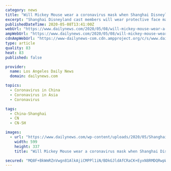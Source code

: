 ```yaml
---
category: news
title: "Will Mickey Mouse wear a coronavirus mask when Shanghai Disneyland reopens?"
excerpt: "Shanghai Disneyland cast members will wear protective face masks with the exception of face characters like Cinderella that will be positioned at a distance from crowds, according to Disney"
publishedDateTime: 2020-05-08T13:41:00Z
webUrl: "https://www.dailynews.com/2020/05/08/will-mickey-mouse-wear-a-coronavirus-mask-when-shanghai-disneyland-reopens/"
ampWebUrl: "https://www.dailynews.com/2020/05/08/will-mickey-mouse-wear-a-coronavirus-mask-when-shanghai-disneyland-reopens/amp/"
cdnAmpWebUrl: "https://www-dailynews-com.cdn.ampproject.org/c/s/www.dailynews.com/2020/05/08/will-mickey-mouse-wear-a-coronavirus-mask-when-shanghai-disneyland-reopens/amp/"
type: article
quality: 83
heat: 83
published: false

provider:
  name: Los Angeles Daily News
  domain: dailynews.com

topics:
  - Coronavirus in China
  - Coronavirus in Asia
  - Coronavirus

tags:
  - China-Shanghai
  - CN
  - CN-SH

images:
  - url: "https://www.dailynews.com/wp-content/uploads/2020/05/Shanghai-Carousel-16x9-1-1.jpg?w=599&h=337"
    width: 599
    height: 337
    title: "Will Mickey Mouse wear a coronavirus mask when Shanghai Disneyland reopens?"

secured: "MQ8F+BkWmRZnVwgn81AlkAjiCMPPl1iN/BDkGJldAfCRaCK+EyxN8RMDQRwpWWxM7lRJxXlbCCtfrWNwzi5DQ6yiiFAMEZIBdToV/MD3U/DKSgCSLs7polnUQv+CyVqXgO98MZSDI3sQ2flCHn1+R5gIdlUXegr3EQeULd/vz1vvWttXVtsZu7ui2TRi3yUNNGRTyTRWpotcQ7NEJ8BwFAgLbOX8YHRebrR9w7ji/0gneUoLlykZKWgCnLKCOpPy5oE0lnSDJ+bCfKOqjlE9UCZ5rjZB7dWbf04wOOIUgVZnRTHYmZQ3YnXPsJ4Xul3jyf8qvTt2vuHCI6BiCw/IOkZ0YMW/PN8i4skfz8QMkWQBtrG5HJPg3XfGGNAtbnP4bRmdKJJu79qnl/SfcUj8P4oCQbOn0U8cScvlYGmlpzo5tg+qlmBMR/mrxYIHahuJKujtyd/KElLmN8bUYlb/fA0JFth2+7erdYttBoRi3x4=;WdkMW575FZa8Qx6LHmzuJQ=="
---
```


